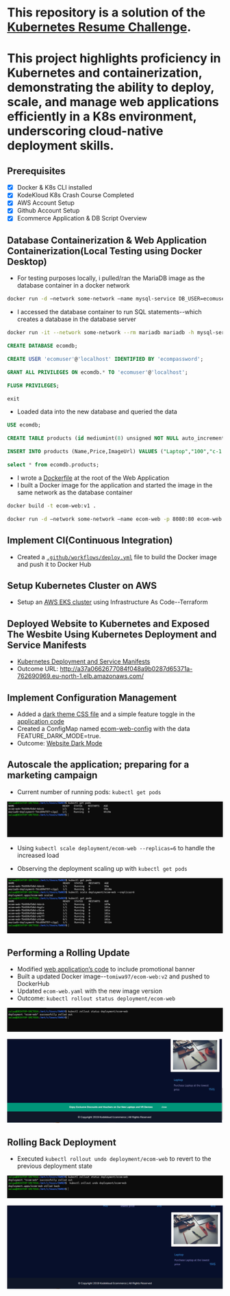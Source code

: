 # This repository is a solution of the [Kubernetes Resume Challenge](https://cloudresumechallenge.dev/docs/extensions/kubernetes-challenge/).

# This project highlights proficiency in Kubernetes and containerization, demonstrating the ability to deploy, scale, and manage web applications efficiently in a K8s environment, underscoring cloud-native deployment skills.

## Prerequisites 
- [x] Docker & K8s CLI installed
- [x] KodeKloud K8s Crash Course Completed 
- [x] AWS Account Setup
- [x] Github Account Setup
- [x] Ecommerce Application & DB Script Overview

## Database Containerization & Web Application Containerization(Local Testing using Docker Desktop)
- For testing purposes locally, i pulled/ran the MariaDB image as the database container in a docker network
```sh
docker run -d —network some-network —name mysql-service DB_USER=ecomuser  —env DB_PASSWORD=ecompassword —env MARIADB_ROOT_PASSWORD=ecompassword -p 3306:3306 mariadb:latest
```
- I accessed the database container to run SQL statements--which creates a database in the database server
```sh
docker run -it --network some-network --rm mariadb mariadb -h mysql-service -u root -p
```
```sql
CREATE DATABASE ecomdb;
```
```sql
CREATE USER 'ecomuser'@'localhost' IDENTIFIED BY 'ecompassword';
```
```sql
GRANT ALL PRIVILEGES ON ecomdb.* TO 'ecomuser'@'localhost';
```
```sql
FLUSH PRIVILEGES;
```
```sql
exit
```
- Loaded data into the new database and queried the data
```sql
USE ecomdb;
```
```sql
CREATE TABLE products (id mediumint(8) unsigned NOT NULL auto_increment,Name varchar(255) default NULL,Price varchar(255) default NULL, ImageUrl varchar(255) default NULL,PRIMARY KEY (id)) AUTO_INCREMENT=1;
```
```sql
INSERT INTO products (Name,Price,ImageUrl) VALUES ("Laptop","100","c-1.png"),("Drone","200","c-2.png"),("VR","300","c-3.png"),("Tablet","50","c-5.png"),("Watch","90","c-6.png"),("Phone Covers","20","c-7.png"),("Phone","80","c-8.png"),("Laptop","150","c-4.png");
```
```sql
select * from ecomdb.products; 
```
- I wrote a [Dockerfile](./Dockerfile) at the root of the Web Application
- I built a Docker image for the application and started the image in the same network as the database container
```sh
docker build -t ecom-web:v1 .
```
```sh
docker run -d —network some-network —name ecom-web -p 8080:80 ecom-web:v1
```

## Implement CI(Continuous Integration)
- Created a [`.github/workflows/deploy.yml`](./.github/workflows/deploy.yml) file to build the Docker image and push it to Docker Hub

## Setup Kubernetes Cluster on AWS
- Setup an [AWS EKS cluster](./terraform/) using Infrastructure As Code--Terraform

## Deployed Website to Kubernetes and Exposed The Wesbite Using Kubernetes Deployment and Service Manifests
- [Kubernetes Deployment and Service Manifests](./kubernetes/)
- Outcome URL: http://a37a0662677084f048a9b0287d65371a-762690969.eu-north-1.elb.amazonaws.com/

## Implement Configuration Management
- Added a [dark theme CSS file](./app/css/style-dark.css) and a simple feature toggle in the [application code](./app/index.php)
- Created a ConfigMap named [ecom-web-config](./kubernetes/ecom-web-config.yml) with the data FEATURE_DARK_MODE=true.
- Outcome: [Website Dark Mode](./images/darktheme.png)

## Autoscale the application; preparing for a marketing campaign
- Current number of running pods: `kubectl get pods`

![kubectl get pods](./images/pods.png)

- Using `kubectl scale deployment/ecom-web --replicas=6` to handle the increased load

- Observing the deployment scaling up with `kubectl get pods` 

![kubectl get pods](./images/scale-pods.png)

## Performing a Rolling Update
- Modified [web application’s code](./app/index.php) to include promotional banner
- Built a updated Docker image--`tomiwa97/ecom-web:v2` and pushed to DockerHub
- Updated `ecom-web.yaml` with the new image version
- Outcome: `kubectl rollout status deployment/ecom-web`

![Rollout-Update](./images/rollout.png)

![Wesbite-Rollout-Update](./images/wesbsite-rollout.png)

## Rolling Back Deployment
- Executed `kubectl rollout undo deployment/ecom-web` to revert to the previous deployment state

![Rollback-Update](./images/rollback.png)

![Wesbite-Rollback-Update](./images/website-rollback.png)